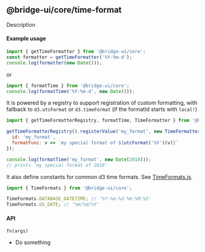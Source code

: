 <!--
Licensed to the Apache Software Foundation (ASF) under one
or more contributor license agreements.  See the NOTICE file
distributed with this work for additional information
regarding copyright ownership.  The ASF licenses this file
to you under the Apache License, Version 2.0 (the
"License"); you may not use this file except in compliance
with the License.  You may obtain a copy of the License at

  http://www.apache.org/licenses/LICENSE-2.0

Unless required by applicable law or agreed to in writing,
software distributed under the License is distributed on an
"AS IS" BASIS, WITHOUT WARRANTIES OR CONDITIONS OF ANY
KIND, either express or implied.  See the License for the
specific language governing permissions and limitations
under the License.
-->

## @bridge-ui/core/time-format

Description

#### Example usage

```js
import { getTimeFormatter } from '@bridge-ui/core';
const formatter = getTimeFormatter('%Y-%m-d');
console.log(formatter(new Date()));
```

or

```js
import { formatTime } from '@bridge-ui/core';
console.log(formatTime('%Y-%m-d', new Date()));
```

It is powered by a registry to support registration of custom formatting, with fallback to
`d3.utcFormat` or `d3.timeFormat` (if the formatId starts with `local!`)

```js
import { getTimeFormatterRegistry, formatTime, TimeFormatter } from '@bridge-ui/core';

getTimeFormatterRegistry().registerValue('my_format', new TimeFormatter({
  id: 'my_format',
  formatFunc: v => `my special format of ${utcFormat('%Y')(v)}`
});

console.log(formatTime('my_format', new Date(2018)));
// prints 'my special format of 2018'
```

It also define constants for common d3 time formats. See
[TimeFormats.js](https://github.com/apache-bridge/bridge-ui/blob/master/packages/bridge-ui-time-format/src/TimeFormats.js).

```js
import { TimeFormats } from '@bridge-ui/core';

TimeFormats.DATABASE_DATETIME; // '%Y-%m-%d %H:%M:%S'
TimeFormats.US_DATE; // '%m/%d/%Y'
```

#### API

`fn(args)`

- Do something
